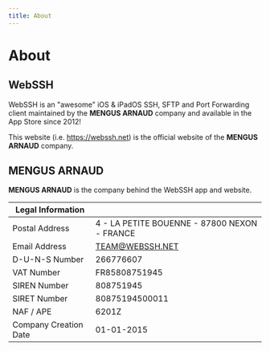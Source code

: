 ```yaml
---
title: About
---
```


# About
## WebSSH
WebSSH is an "awesome" iOS & iPadOS SSH, SFTP and Port Forwarding client maintained by the **MENGUS ARNAUD** company and available in the App Store since 2012!

This website (i.e. https://webssh.net) is the official website of the **MENGUS ARNAUD** company.

## MENGUS ARNAUD
**MENGUS ARNAUD** is the company behind the WebSSH app and website.

| Legal Information |  |
| --- | --- |
| Postal Address | 4 - LA PETITE BOUENNE - 87800 NEXON - FRANCE |
| Email Address | TEAM@WEBSSH.NET |
| D-U-N-S Number | 266776607 |
| VAT Number | FR85808751945 |
| SIREN Number | 808751945 |
| SIRET Number | 80875194500011 |
| NAF / APE | 6201Z |
| Company Creation Date | 01-01-2015 |
